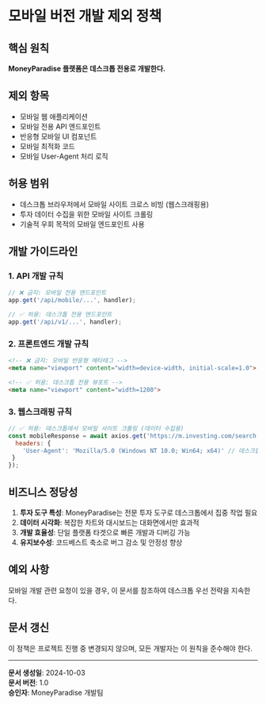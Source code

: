 # 모바일 버전 개발 제외 정책

## 핵심 원칙
**MoneyParadise 플랫폼은 데스크톱 전용로 개발한다.**

## 제외 항목
- 모바일 웹 애플리케이션
- 모바일 전용 API 엔드포인트
- 반응형 모바일 UI 컴포넌트
- 모바일 최적화 코드
- 모바일 User-Agent 처리 로직

## 허용 범위
- 데스크톱 브라우저에서 모바일 사이트 크로스 비빙 (웹스크래핑용)
- 투자 데이터 수집을 위한 모바일 사이트 크롤링
- 기술적 우회 목적의 모바일 엔드포인트 사용

## 개발 가이드라인

### 1. API 개발 규칙
```javascript
// ❌ 금지: 모바일 전용 엔드포인트
app.get('/api/mobile/...', handler);

// ✅ 허용: 데스크톱 전용 엔드포인트  
app.get('/api/v1/...', handler);
```

### 2. 프론트엔드 개발 규칙
```html
<!-- ❌ 금지: 모바일 반응형 메타태그 -->
<meta name="viewport" content="width=device-width, initial-scale=1.0">

<!-- ✅ 허용: 데스크톱 전용 뷰포트 -->
<meta name="viewport" content="width=1200">
```

### 3. 웹스크래핑 규칙
```javascript
// ✅ 허용: 데스크톱에서 모바일 사이트 크롤링 (데이터 수집용)
const mobileResponse = await axios.get('https://m.investing.com/search', {
  headers: {
    'User-Agent': 'Mozilla/5.0 (Windows NT 10.0; Win64; x64)' // 데스크톱 User-Agent 사용
 }
});
```

## 비즈니스 정당성
1. **투자 도구 특성**: MoneyParadise는 전문 투자 도구로 데스크톱에서 집중 작업 필요
2. **데이터 시각화**: 복잡한 차트와 대시보드는 대화면에서만 효과적
3. **개발 효율성**: 단일 플랫폼 타겟으로 빠른 개발과 디버깅 가능
4. **유지보수성**: 코드베스트 축소로 버그 감소 및 안정성 향상

## 예외 사항
모바일 개발 관련 요청이 있을 경우, 이 문서를 참조하여 데스크톱 우선 전략을 지속한다.

## 문서 갱신
이 정책은 프로젝트 진행 중 변경되지 않으며, 모든 개발자는 이 원칙을 준수해야 한다.

---
**문서 생성일**: 2024-10-03  
**문서 버전**: 1.0  
**승인자**: MoneyParadise 개발팀
